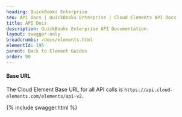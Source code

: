 ```yaml
---
heading: QuickBooks Enterprise
seo: API Docs | QuickBooks Enterprise | Cloud Elements API Docs
title: API Docs
description: QuickBooks Enterprise API Documentation.
layout: swagger-only
breadcrumbs: /docs/elements.html
elementId: 195
parent: Back to Element Guides
order: 90
---
```


#### Base URL

The Cloud Element Base URL for all API calls is `https://api.cloud-elements.com/elements/api-v2`.

{% include swagger.html %}
